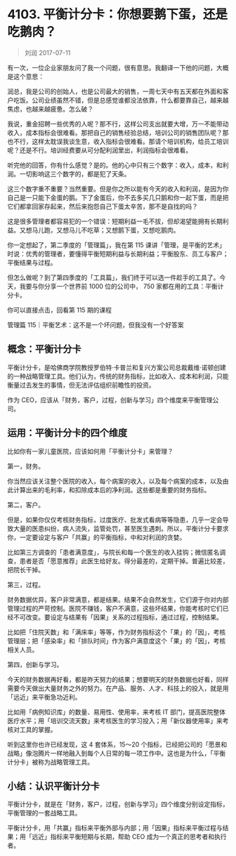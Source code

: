 # 4103. 平衡计分卡：你想要鹅下蛋，还是吃鹅肉？

> 刘润
2017-07-11

有一次，一位企业家朋友问了我一个问题，很有意思。我翻译一下他的问题，大概是这个意思：

润总，我是公司的创始人，也是公司最大的销售，一周七天中有五天都在外面和客户吃饭。公司业绩虽然不错，但是总感觉谁都没法依靠，什么都要靠自己，越来越焦虑，也越来越疲惫。怎么破？

我说，重金招聘一些优秀的人呢？那不行，这样公司支出就要大增，万一不能带动收入，成本指标会很难看。那把自己的销售经验总结，培训公司的销售团队呢？那也不行，这样太耽误我谈生意，收入指标会很难看。那请个培训机构，给员工培训呢？还是不行。培训经费要从可分配利润里出，利润指标会很难看。

听完他的回答，你有什么感觉？是的。他的心中只有三个数字：收入，成本，和利润。一切影响这三个数字的，都是犯了天条。

这三个数字重不重要？当然重要。但是你之所以能有今天的收入和利润，是因为你自己是一只能下金蛋的鹅。下了金蛋后，你不去多买几只鹅和你一起下蛋，而是把它们都拿回家存起来，然后来抱怨自己下蛋太辛苦，那不是自找的吗？

这是很多管理者都容易犯的一个错误：短期利益一毛不拔，但却渴望能拥有长期利益。又想马儿跑，又想马儿不吃草；又想鹅下蛋，又想吃鹅肉。

你一定想起了，第二季度的「管理篇」，我在第 115 课讲「管理，是平衡的艺术」时说：优秀的管理者，要懂得平衡短期利益与长期利益；平衡股东、员工与客户；平衡结果与过程。

但怎么做呢？到了第四季度的「工具篇」，我们终于可以选一件趁手的工具了。今天，我要与你分享一个世界前 1000 位的公司中， 750 家都在用的工具：平衡计分卡。

你可以直接点击，回看第 115 期的课程

管理篇 115｜平衡艺术：这不是一个坏问题，但我没有一个好答案

## 概念：平衡计分卡

平衡计分卡，是哈佛商学院教授罗伯特·卡普兰和复兴方案公司总裁戴维·诺顿创建的一种战略管理工具。他们认为，传统的财务指标，比如收入、成本和利润，只能衡量过去发生的事情，但无法评估组织前瞻性的投资。

作为 CEO，应该从「财务，客户，过程，创新与学习」四个维度来平衡管理公司。

## 运用：平衡计分卡的四个维度

比如你有一家儿童医院，应该如何用「平衡计分卡」来管理？

第一，财务。

你当然应该关注整个医院的收入，每个病案的收入，以及每个病案的成本，以及由此计算出来的毛利率，和扣除成本后的净利润。这些都是重要的财务指标。

第二，客户。

但是，如果你仅仅考核财务指标，过度医疗、批发式看病等等隐患，几乎一定会导致大量的医患纠纷，病人流失，监管处罚，甚至医生遇刺。所以，平衡计分卡要求你，一定要设定与客户「共赢」的平衡指标，中和对利润的贪婪。

比如第三方调查的「患者满意度」，与院长和每一个医生的收入挂钩；微信匿名调查，患者是否「愿意推荐」此医生给好友。得分最差的，定期干掉。普遍比较差，把院长干掉。

第三，过程。

财务数据优异，客户非常满意，都是结果。结果不会自然发生，它们源于你对内部管理过程的严苛控制。医院不赚钱，客户不满意，这些坏结果，你能考核时它们已经不可改变。要设定与结果有「因果」关系的过程指标，通过过程，控制结果。

比如把「住院天数」和「满床率」等等，作为财务指标这个「果」的「因」，考核管理层；把「感染率」和「排队时间」作为客户满意度这个「果」的「因」，考核相关人员。

第四，创新与学习。

今天的财务数据再好看，都是昨天努力的结果；想要明天的财务数据也好看，同样需要今天做出大量财务之外的努力。在产品、服务、人才、科技上的投入，就是用「远近」来平衡急功近利。

比如用「病例知识库」的数量、易用性、使用率，来考核 IT 部门，提高医院整体医疗水平；用「培训交流天数」来考核医生的学习投入；用「新仪器使用率」来考核对工具的掌握。

听到这里你也许已经发现，这 4 套体系，15～20 个指标，已经把公司的「愿景和战略」像泡腾片一样地融入到每个人日常的每一项工作中。这也是为什么，「平衡计分卡」被称为战略管理工具。

## 小结：认识平衡计分卡

平衡计分卡，就是在「财务，客户，过程，创新与学习」四个维度分别设定指标，平衡管理的一套战略工具。

平衡计分卡，用「共赢」指标来平衡外部与内部；用「因果」指标来平衡过程与结果；用「远近」指标来平衡短期与长期，帮助 CEO 成为一个真正的思考者和执行者。






